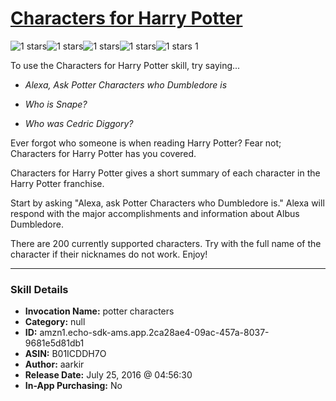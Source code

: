 # [Characters for Harry Potter](http://alexa.amazon.com/#skills/amzn1.echo-sdk-ams.app.2ca28ae4-09ac-457a-8037-9681e5d81db1)
![1 stars](../../images/ic_star_black_18dp_1x.png)![1 stars](../../images/ic_star_border_black_18dp_1x.png)![1 stars](../../images/ic_star_border_black_18dp_1x.png)![1 stars](../../images/ic_star_border_black_18dp_1x.png)![1 stars](../../images/ic_star_border_black_18dp_1x.png) 1

To use the Characters for Harry Potter skill, try saying...

* *Alexa, Ask Potter Characters who Dumbledore is*

* *Who is Snape?*

* *Who was Cedric Diggory?*

Ever forgot who someone is when reading Harry Potter? Fear not; Characters for Harry Potter has you covered. 

Characters for Harry Potter gives a short summary of each character in the Harry Potter franchise. 

Start by asking "Alexa, ask Potter Characters who Dumbledore is." Alexa will respond with the major accomplishments and information about Albus Dumbledore. 

There are 200 currently supported characters. Try with the full name of the character if their nicknames do not work. Enjoy!

***

### Skill Details

* **Invocation Name:** potter characters
* **Category:** null
* **ID:** amzn1.echo-sdk-ams.app.2ca28ae4-09ac-457a-8037-9681e5d81db1
* **ASIN:** B01ICDDH7O
* **Author:** aarkir
* **Release Date:** July 25, 2016 @ 04:56:30
* **In-App Purchasing:** No
